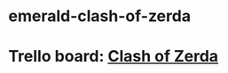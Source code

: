# emerald-clash-of-zerda

# Trello board: [Clash of Zerda](https://trello.com/b/3RaVxsQu/clash-of-zerda-emerald "Google's Homepage")

